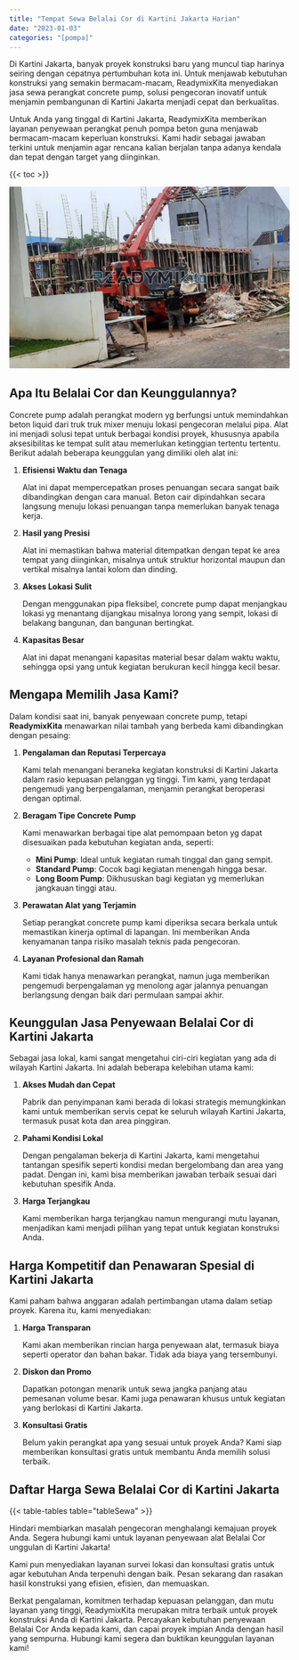 ```yaml
---
title: "Tempat Sewa Belalai Cor di Kartini Jakarta Harian"
date: "2023-01-03"
categories: "[pompa]"
---
```


Di Kartini Jakarta, banyak proyek konstruksi baru yang muncul tiap harinya seiring dengan cepatnya pertumbuhan kota ini. Untuk menjawab kebutuhan konstruksi yang semakin bermacam-macam, ReadymixKita menyediakan jasa sewa perangkat concrete pump, solusi pengecoran inovatif untuk menjamin pembangunan di Kartini Jakarta menjadi cepat dan berkualitas.

Untuk Anda yang tinggal di Kartini Jakarta, ReadymixKita memberikan layanan penyewaan perangkat penuh pompa beton guna menjawab bermacam-macam keperluan konstruksi. Kami hadir sebagai jawaban terkini untuk menjamin agar rencana kalian berjalan tanpa adanya kendala dan tepat dengan target yang diinginkan.

{{< toc >}}

![Tempat Sewa Belalai Cor di Kartini Jakarta Harian](/images/pompa/sewa-pompa-15.jpg)

## Apa Itu Belalai Cor dan Keunggulannya?

Concrete pump adalah perangkat modern yg berfungsi untuk memindahkan beton liquid dari truk truk mixer menuju lokasi pengecoran melalui pipa. Alat ini menjadi solusi tepat untuk berbagai kondisi proyek, khususnya apabila aksesibilitas ke tempat sulit atau memerlukan ketinggian tertentu tertentu. Berikut adalah beberapa keunggulan yang dimiliki oleh alat ini:

1. **Efisiensi Waktu dan Tenaga**

   Alat ini dapat mempercepatkan proses penuangan secara sangat baik dibandingkan dengan cara manual. Beton cair dipindahkan secara langsung menuju lokasi penuangan tanpa memerlukan banyak tenaga kerja.

2. **Hasil yang Presisi**

   Alat ini memastikan bahwa material ditempatkan dengan tepat ke area tempat yang diinginkan, misalnya untuk struktur horizontal maupun dan vertikal misalnya lantai kolom dan dinding.

3. **Akses Lokasi Sulit**

   Dengan menggunakan pipa fleksibel, concrete pump dapat menjangkau lokasi yg menantang dijangkau misalnya lorong yang sempit, lokasi di belakang bangunan, dan bangunan bertingkat.

4. **Kapasitas Besar**

   Alat ini dapat menangani kapasitas material besar dalam waktu waktu, sehingga opsi yang untuk kegiatan berukuran kecil hingga kecil besar.

## Mengapa Memilih Jasa Kami?

Dalam kondisi saat ini, banyak penyewaan concrete pump, tetapi **ReadymixKita** menawarkan nilai tambah yang berbeda kami dibandingkan dengan pesaing:

1. **Pengalaman dan Reputasi Terpercaya**

   Kami telah menangani beraneka kegiatan konstruksi di Kartini Jakarta dalam rasio kepuasan pelanggan yg tinggi. Tim kami, yang terdapat pengemudi yang berpengalaman, menjamin perangkat beroperasi dengan optimal.

2. **Beragam Tipe Concrete Pump**

   Kami menawarkan berbagai tipe alat pemompaan beton yg dapat disesuaikan pada kebutuhan kegiatan anda, seperti:
   - **Mini Pump**: Ideal untuk kegiatan rumah tinggal dan gang sempit.
   - **Standard Pump**: Cocok bagi kegiatan menengah hingga besar.
   - **Long Boom Pump**: Dikhususkan bagi kegiatan yg memerlukan jangkauan tinggi atau.

3. **Perawatan Alat yang Terjamin**

   Setiap perangkat concrete pump kami diperiksa secara berkala untuk memastikan kinerja optimal di lapangan. Ini memberikan Anda kenyamanan tanpa risiko masalah teknis pada pengecoran.

4. **Layanan Profesional dan Ramah**

   Kami tidak hanya menawarkan perangkat, namun juga memberikan pengemudi berpengalaman yg menolong agar jalannya penuangan berlangsung dengan baik dari permulaan sampai akhir.

## Keunggulan Jasa Penyewaan Belalai Cor di Kartini Jakarta

Sebagai jasa lokal, kami sangat mengetahui ciri-ciri kegiatan yang ada di wilayah Kartini Jakarta. Ini adalah beberapa kelebihan utama kami:

1. **Akses Mudah dan Cepat**

   Pabrik dan penyimpanan kami berada di lokasi strategis memungkinkan kami untuk memberikan servis cepat ke seluruh wilayah Kartini Jakarta, termasuk pusat kota dan area pinggiran.

2. **Pahami Kondisi Lokal**

   Dengan pengalaman bekerja di Kartini Jakarta, kami mengetahui tantangan spesifik seperti kondisi medan bergelombang dan area yang padat. Dengan ini, kami bisa memberikan jawaban terbaik sesuai dari kebutuhan spesifik Anda.

3. **Harga Terjangkau**

   Kami memberikan harga terjangkau namun mengurangi mutu layanan, menjadikan kami menjadi pilihan yang tepat untuk kegiatan konstruksi Anda.

## Harga Kompetitif dan Penawaran Spesial di Kartini Jakarta

Kami paham bahwa anggaran adalah pertimbangan utama dalam setiap proyek. Karena itu, kami menyediakan:

1. **Harga Transparan**

   Kami akan memberikan rincian harga penyewaan alat, termasuk biaya seperti operator dan bahan bakar. Tidak ada biaya yang tersembunyi.

2. **Diskon dan Promo**

   Dapatkan potongan menarik untuk sewa jangka panjang atau pemesanan volume besar. Kami juga penawaran khusus untuk kegiatan yang berlokasi di Kartini Jakarta.

3. **Konsultasi Gratis**

   Belum yakin perangkat apa yang sesuai untuk proyek Anda? Kami siap memberikan konsultasi gratis untuk membantu Anda memilih solusi terbaik.

## Daftar Harga Sewa Belalai Cor di Kartini Jakarta

{{< table-tables table="tableSewa" >}}

Hindari membiarkan masalah pengecoran menghalangi kemajuan proyek Anda. Segera hubungi kami untuk layanan penyewaan alat Belalai Cor unggulan di Kartini Jakarta!

Kami pun menyediakan layanan survei lokasi dan konsultasi gratis untuk agar kebutuhan Anda terpenuhi dengan baik. Pesan sekarang dan rasakan hasil konstruksi yang efisien, efisien, dan memuaskan.

Berkat pengalaman, komitmen terhadap kepuasan pelanggan, dan mutu layanan yang tinggi, ReadymixKita merupakan mitra terbaik untuk proyek konstruksi Anda di Kartini Jakarta. Percayakan kebutuhan penyewaan Belalai Cor Anda kepada kami, dan capai proyek impian Anda dengan hasil yang sempurna. Hubungi kami segera dan buktikan keunggulan layanan kami!